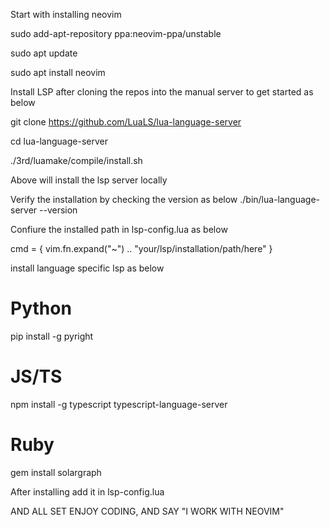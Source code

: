 Start with installing neovim 

sudo add-apt-repository ppa:neovim-ppa/unstable

sudo apt update

sudo apt install neovim


Install LSP after cloning the repos into the manual server to get started as below 

git clone https://github.com/LuaLS/lua-language-server

cd lua-language-server

./3rd/luamake/compile/install.sh

Above will install the lsp server locally 


Verify the installation by checking the version as below
./bin/lua-language-server --version

Confiure the installed path in lsp-config.lua as below 

cmd = { vim.fn.expand("~") .. "your/lsp/installation/path/here" }

install language specific lsp as below

# Python
pip install -g pyright

# JS/TS
npm install -g typescript typescript-language-server

# Ruby
gem install solargraph

After installing add it in lsp-config.lua

AND ALL SET ENJOY CODING, AND SAY "I WORK WITH NEOVIM"
